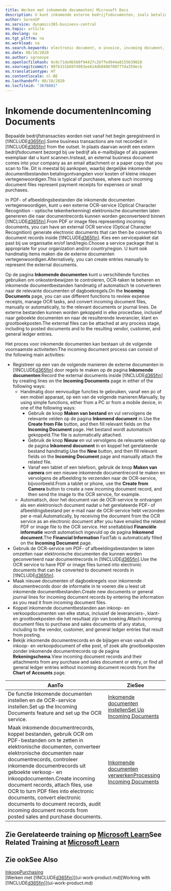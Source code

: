 ```yaml
---
title: Werken met inkomende documenten| Microsoft Docs
description: U kunt inkomende externe bedrijfsdocumenten, zoals betalingsontvangsten of PDF's beheren, OCR-taken beheren en elektronische bestanden naar documenten en records omzetten.
author: SorenGP
ms.service: dynamics365-business-central
ms.topic: article
ms.devlang: na
ms.tgt_pltfrm: na
ms.workload: na
ms.search.keywords: electronic document, e-invoice, incoming document, OCR, ecommerce, document exchange, import invoice
ms.date: 08/10/2020
ms.author: sgroespe
ms.openlocfilehash: 0c0c71de9b560f94427c26ffed944a8155639028
ms.sourcegitcommit: 007b331b6974983ee614db0406f00777da359ecb
ms.translationtype: HT
ms.contentlocale: nl-BE
ms.lasthandoff: 08/10/2020
ms.locfileid: "3676881"
---
```

# <a name="incoming-documents"></a><span data-ttu-id="89749-103">Inkomende documenten</span><span class="sxs-lookup"><span data-stu-id="89749-103">Incoming Documents</span></span>

<span data-ttu-id="89749-104">Bepaalde bedrijfstransacties worden niet vanaf het begin geregistreerd in [!INCLUDE[d365fin](includes/d365fin_md.md)].</span><span class="sxs-lookup"><span data-stu-id="89749-104">Some business transactions are not recorded in [!INCLUDE[d365fin](includes/d365fin_md.md)] from the outset.</span></span> <span data-ttu-id="89749-105">In plaats daarvan wordt een extern bedrijfsdocument bezorgd bij uw bedrijf als e-mailbijlage of als papieren exemplaar dat u kunt scannen.</span><span class="sxs-lookup"><span data-stu-id="89749-105">Instead, an external business document comes into your company as an email attachment or a paper copy that you scan to file.</span></span> <span data-ttu-id="89749-106">Dit is meestal bij aankopen, waarbij dergelijke inkomende documentbestanden betalingontvangsten voor kosten of kleine inkopen vertegenwoordigen.</span><span class="sxs-lookup"><span data-stu-id="89749-106">This is typical of purchases, where such incoming document files represent payment receipts for expenses or small purchases.</span></span>

<span data-ttu-id="89749-107">In PDF- of afbeeldingsbestanden die inkomende documenten vertegenwoordigen, kunt u een externe OCR-service (Optical Character Recognition - optische tekenherkenning) elektronische documenten laten genereren die naar documentrecords kunnen worden geconverteerd binnen [!INCLUDE[d365fin](includes/d365fin_md.md)].</span><span class="sxs-lookup"><span data-stu-id="89749-107">From PDF or image files representing incoming documents, you can have an external OCR service (Optical Character Recognition) generate electronic documents that can then be converted to document records inside [!INCLUDE[d365fin](includes/d365fin_md.md)].</span></span> <span data-ttu-id="89749-108">Kies een servicepakket dat past bij uw organisatie en/of land/regio.</span><span class="sxs-lookup"><span data-stu-id="89749-108">Choose a service package that is appropriate for your organization and/or country/region.</span></span> <span data-ttu-id="89749-109">U kunt ook handmatig items maken die de externe documenten vertegenwoordigen.</span><span class="sxs-lookup"><span data-stu-id="89749-109">Alternatively, you can create entries manually to represent the external documents.</span></span>  

<span data-ttu-id="89749-110">Op de pagina **Inkomende documenten** kunt u verschillende functies gebruiken om onkostenbewijzen te controleren, OCR-taken te beheren en inkomende documentbestanden handmatig of automatisch te converteren naar de relevante documenten of dagboekregels.</span><span class="sxs-lookup"><span data-stu-id="89749-110">On the **Incoming Documents** page, you can use different functions to review expense receipts, manage OCR tasks, and convert incoming document files, manually or automatically, to the relevant documents or journal lines.</span></span> <span data-ttu-id="89749-111">De externe bestanden kunnen worden gekoppeld in elke procesfase, inclusief naar geboekte documenten en naar de resulterende leverancier, klant en grootboekposten.</span><span class="sxs-lookup"><span data-stu-id="89749-111">The external files can be attached at any process stage, including to posted documents and to the resulting vendor, customer, and general ledger entries.</span></span>

<span data-ttu-id="89749-112">Het proces voor inkomende documenten kan bestaan uit de volgende voornaamste activiteiten:</span><span class="sxs-lookup"><span data-stu-id="89749-112">The incoming document process can consist of the following main activities:</span></span>

* <span data-ttu-id="89749-113">Registreer op een van de volgende manieren de externe documenten in [!INCLUDE[d365fin](includes/d365fin_md.md)] door regels te maken op de pagina **Inkomende documenten**:</span><span class="sxs-lookup"><span data-stu-id="89749-113">Record the external documents inside [!INCLUDE[d365fin](includes/d365fin_md.md)] by creating lines on the **Incoming Documents** page in either of the following ways:</span></span>
  * <span data-ttu-id="89749-114">Handmatig door eenvoudige functies te gebruiken, vanaf een pc of een mobiel apparaat, op een van de volgende manieren:</span><span class="sxs-lookup"><span data-stu-id="89749-114">Manually, by using simple functions, either from a PC or from a mobile device, in one of the following ways:</span></span>
    * <span data-ttu-id="89749-115">Gebruik de knop **Maken van bestand** en vul vervolgens de relevante velden op de pagina **Inkomend document** in.</span><span class="sxs-lookup"><span data-stu-id="89749-115">Use the **Create from File** button, and then fill relevant fields on the **Incoming Document** page.</span></span> <span data-ttu-id="89749-116">Het bestand wordt automatisch gekoppeld.</span><span class="sxs-lookup"><span data-stu-id="89749-116">The file is automatically attached.</span></span>  
    * <span data-ttu-id="89749-117">Gebruik de knop **Nieuw** en vul vervolgens de relevante velden op de pagina **Inkomend document** in en koppel het gerelateerde bestand handmatig.</span><span class="sxs-lookup"><span data-stu-id="89749-117">Use the **New** button, and then fill relevant fields on the **Incoming Document** page and manually attach the related file.</span></span>
    * <span data-ttu-id="89749-118">Vanaf een tablet of een telefoon, gebruik de knop **Maken van camera** om een nieuwe inkomende documentrecord te maken en vervolgens de afbeelding te verzenden naar de OCR-service, bijvoorbeeld.</span><span class="sxs-lookup"><span data-stu-id="89749-118">From a tablet or phone, use the **Create from Camera** button to create a new incoming document record, and then send the image to the OCR service, for example.</span></span>
  * <span data-ttu-id="89749-119">Automatisch, door het document van de OCR-service te ontvangen als een elektronisch document nadat u het gerelateerde PDF- of afbeeldingsbestand per e-mail naar de OCR-service hebt verzonden per e-mail.</span><span class="sxs-lookup"><span data-stu-id="89749-119">Automatically, by receiving the document from the OCR service as an electronic document after you have emailed the related PDF or image file to the OCR service.</span></span> <span data-ttu-id="89749-120">Het sneltabblad **Financiële informatie** wordt automatisch ingevuld op de pagina **Inkomend document**.</span><span class="sxs-lookup"><span data-stu-id="89749-120">The **Financial Information** FastTab is automatically filled on the **Incoming Document** page.</span></span>
* <span data-ttu-id="89749-121">Gebruik de OCR-service om PDF- of afbeeldingsbestanden te laten omzetten naar elektronische documenten die kunnen worden geconverteerd naar documentrecords in [!INCLUDE[d365fin](includes/d365fin_md.md)].</span><span class="sxs-lookup"><span data-stu-id="89749-121">Use the OCR service to have PDF or image files turned into electronic documents that can be converted to document records in [!INCLUDE[d365fin](includes/d365fin_md.md)].</span></span>
* <span data-ttu-id="89749-122">Maak nieuwe documenten of dagboekregels voor inkomende documentrecords door de informatie in te voeren die u leest uit inkomende documentbestanden.</span><span class="sxs-lookup"><span data-stu-id="89749-122">Create new documents or general journal lines for incoming document records by entering the information as you read it from incoming document files.</span></span>
* <span data-ttu-id="89749-123">Koppel inkomende documentbestanden aan inkoop- en verkoopdocumenten van elke status, inclusief de leveranciers-, klant- en grootboekposten die het resultaat zijn van boeking.</span><span class="sxs-lookup"><span data-stu-id="89749-123">Attach incoming document files to purchase and sales documents of any status, including to the vendor, customer, and general ledger entries that result from posting.</span></span>
* <span data-ttu-id="89749-124">Bekijk inkomende documentrecords en de bijlagen ervan vanuit elk inkoop- en verkoopdocument of elke post, of zoek alle grootboekposten zonder inkomende documentrecords op de pagina **Rekeningschema**.</span><span class="sxs-lookup"><span data-stu-id="89749-124">View incoming document records and their attachments from any purchase and sales document or entry, or find all general ledger entries without incoming document records from the **Chart of Accounts** page.</span></span>

| <span data-ttu-id="89749-125">Aan</span><span class="sxs-lookup"><span data-stu-id="89749-125">To</span></span> | <span data-ttu-id="89749-126">Zie</span><span class="sxs-lookup"><span data-stu-id="89749-126">See</span></span> |
| --- | --- |
| <span data-ttu-id="89749-127">De functie Inkomende documenten instellen en de OCR-service instellen.</span><span class="sxs-lookup"><span data-stu-id="89749-127">Set up the Incoming Documents feature and set up the OCR service.</span></span> |[<span data-ttu-id="89749-128">Inkomende documenten instellen</span><span class="sxs-lookup"><span data-stu-id="89749-128">Set Up Incoming Documents</span></span>](across-how-setup-income-documents.md) |
| <span data-ttu-id="89749-129">Maak inkomende documentrecords, koppel bestanden, gebruik OCR om PDF-bestanden om te zetten in elektronische documenten, converteer elektronische documenten naar documentrecords, controleer inkomende documentrecords uit geboekte verkoop- en inkoopdocumenten.</span><span class="sxs-lookup"><span data-stu-id="89749-129">Create incoming document records, attach files, use OCR to turn PDF files into electronic documents, convert electronic documents to document records, audit incoming document records from posted sales and purchase documents.</span></span> |[<span data-ttu-id="89749-130">Inkomende documenten verwerken</span><span class="sxs-lookup"><span data-stu-id="89749-130">Processing Incoming Documents</span></span>](across-process-income-documents.md) |

## <a name="see-related-training-at-microsoft-learn"></a><span data-ttu-id="89749-131">Zie Gerelateerde training op [Microsoft Learn](/learn/modules/incoming-documents-dynamics-365-business-central/index)</span><span class="sxs-lookup"><span data-stu-id="89749-131">See Related Training at [Microsoft Learn](/learn/modules/incoming-documents-dynamics-365-business-central/index)</span></span>

## <a name="see-also"></a><span data-ttu-id="89749-132">Zie ook</span><span class="sxs-lookup"><span data-stu-id="89749-132">See Also</span></span>

[<span data-ttu-id="89749-133">Inkoop</span><span class="sxs-lookup"><span data-stu-id="89749-133">Purchasing</span></span>](purchasing-manage-purchasing.md)  
<span data-ttu-id="89749-134">[Werken met [!INCLUDE[d365fin](includes/d365fin_md.md)]](ui-work-product.md)</span><span class="sxs-lookup"><span data-stu-id="89749-134">[Working with [!INCLUDE[d365fin](includes/d365fin_md.md)]](ui-work-product.md)</span></span>  

